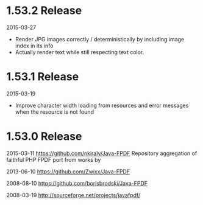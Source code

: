 # 1.53.2 Release

2015-03-27

 * Render JPG images correctly / deterministically by including image index in its info
 * Actually render text while still respecting text color.

# 1.53.1 Release

2015-03-19

 * Improve character width loading from resources and error messages when the resource is not found


# 1.53.0 Release

2015-03-11  https://github.com/nkiraly/Java-FPDF
Repository aggregation of faithful PHP FPDF port from works by

2013-06-10  https://github.com/Zwixx/Java-FPDF

2008-08-10  https://github.com/borisbrodski/Java-FPDF

2008-03-19  http://sourceforge.net/projects/javafpdf/
